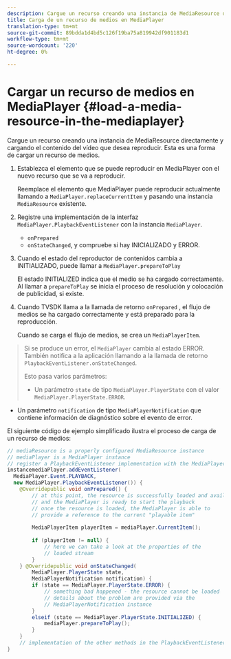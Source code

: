 ```yaml
---
description: Cargue un recurso creando una instancia de MediaResource directamente y cargando el contenido del vídeo que desea reproducir. Esta es una forma de cargar un recurso de medios.
title: Carga de un recurso de medios en MediaPlayer
translation-type: tm+mt
source-git-commit: 89bdda1d4bd5c126f19ba75a819942df901183d1
workflow-type: tm+mt
source-wordcount: '220'
ht-degree: 0%

---
```



# Cargar un recurso de medios en MediaPlayer {#load-a-media-resource-in-the-mediaplayer}

Cargue un recurso creando una instancia de MediaResource directamente y cargando el contenido del vídeo que desea reproducir. Esta es una forma de cargar un recurso de medios.

1. Establezca el elemento que se puede reproducir en MediaPlayer con el nuevo recurso que se va a reproducir.

   Reemplace el elemento que MediaPlayer puede reproducir actualmente llamando a `MediaPlayer.replaceCurrentItem` y pasando una instancia `MediaResource` existente.

1. Registre una implementación de la interfaz `MediaPlayer.PlaybackEventListener` con la instancia `MediaPlayer`.

   * `onPrepared`
   * `onStateChanged`, y compruebe si hay INICIALIZADO y ERROR.

1. Cuando el estado del reproductor de contenidos cambia a INITIALIZADO, puede llamar a `MediaPlayer.prepareToPlay`

   El estado INITIALIZED indica que el medio se ha cargado correctamente. Al llamar a `prepareToPlay` se inicia el proceso de resolución y colocación de publicidad, si existe.

1. Cuando TVSDK llama a la llamada de retorno `onPrepared` , el flujo de medios se ha cargado correctamente y está preparado para la reproducción.

   Cuando se carga el flujo de medios, se crea un `MediaPlayerItem`.

>Si se produce un error, el `MediaPlayer` cambia al estado ERROR. También notifica a la aplicación llamando a la llamada de retorno `PlaybackEventListener.onStateChanged`.
>
>Esto pasa varios parámetros:
>* Un parámetro `state` de tipo `MediaPlayer.PlayerState` con el valor `MediaPlayer.PlayerState.ERROR`.
   >
   >
* Un parámetro `notification` de tipo `MediaPlayerNotification` que contiene información de diagnóstico sobre el evento de error.


El siguiente código de ejemplo simplificado ilustra el proceso de carga de un recurso de medios:

```java
// mediaResource is a properly configured MediaResource instance 
// mediaPlayer is a MediaPlayer instance 
// register a PlaybackEventListener implementation with the MediaPlayer  
instancemediaPlayer.addEventListener( 
  MediaPlayer.Event.PLAYBACK, 
  new MediaPlayer.PlaybackEventListener()) { 
    @Overridepublic void onPrepared() { 
        // at this point, the resource is successfully loaded and available 
        // and the MediaPlayer is ready to start the playback 
        // once the resource is loaded, the MediaPlayer is able to 
        // provide a reference to the current "playable item" 
 
        MediaPlayerItem playerItem = mediaPlayer.CurrentItem(); 
 
        if (playerItem != null) {     
            // here we can take a look at the properties of the     
            // loaded stream 
        } 
    } @Overridepublic void onStateChanged( 
        MediaPlayer.PlayerState state,  
        MediaPlayerNotification notification) { 
        if (state == MediaPlayer.PlayerState.ERROR) { 
            // something bad happened - the resource cannot be loaded    
            // details about the problem are provided via the  
            // MediaPlayerNotification instance 
        }  
        elseif (state == MediaPlayer.PlayerState.INITIALIZED) {     
            mediaPlayer.prepareToPlay(); 
        } 
    } 
    // implementation of the other methods in the PlaybackEventListener interface... 
} 
```
